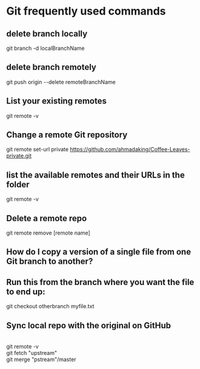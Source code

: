 # Git frequently used commands

## delete branch locally
git branch -d localBranchName

## delete branch remotely
git push origin --delete remoteBranchName


## List your existing remotes
git remote -v

## Change a remote Git repository
git remote set-url private https://github.com/ahmadaking/Coffee-Leaves-private.git

## list the available remotes and their URLs in the folder
git remote -v

## Delete a remote repo
git remote remove [remote name]



## How do I copy a version of a single file from one Git branch to another?
## Run this from the branch where you want the file to end up:
git checkout otherbranch myfile.txt

## Sync local repo with the original on GitHub 
<br/> git remote -v
<br/> git fetch "upstream"
<br/> git merge "pstream"/master
